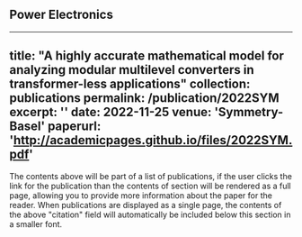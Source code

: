 ## Power Electronics
---
title: "A highly accurate mathematical model for analyzing modular multilevel converters in transformer-less applications"
collection: publications
permalink: /publication/2022SYM
excerpt: ''
date: 2022-11-25
venue: 'Symmetry-Basel'
paperurl: 'http://academicpages.github.io/files/2022SYM.pdf'
---

The contents above will be part of a list of publications, if the user clicks the link for the publication than the contents of section will be rendered as a full page, allowing you to provide more information about the paper for the reader. When publications are displayed as a single page, the contents of the above "citation" field will automatically be included below this section in a smaller font.
